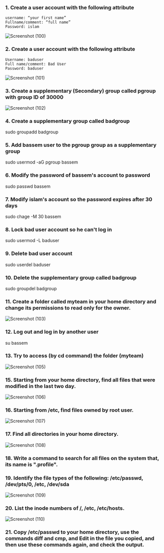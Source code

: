 ### 1. Create a user account with the following attribute
    username: “your first name”
    Fullname/comment: “full name”
    Password: islam
   
![Screenshot (100)](https://github.com/user-attachments/assets/5a2425ca-7eea-4f12-98f4-3591795ee9c6)

### 2. Create a user account with the following attribute
    Username: baduser
    Full name/comment: Bad User
    Password: baduser

![Screenshot (101)](https://github.com/user-attachments/assets/c05fc6a8-b2be-4655-9784-55c1e757cb02)

### 3. Create a supplementary (Secondary) group called pgroup with group ID of 30000
![Screenshot (102)](https://github.com/user-attachments/assets/3c8ed2ec-e1d7-40a2-b3d3-789df59104c2)

### 4. Create a supplementary group called badgroup
sudo groupadd badgroup

### 5. Add bassem user to the pgroup group as a supplementary group
sudo usermod -aG pgroup bassem

### 6. Modify the password of bassem's account to password
sudo passwd bassem

### 7. Modify islam's account so the password expires after 30 days
sudo chage -M 30 bassem

### 8. Lock bad user account so he can't log in
sudo usermod -L baduser

### 9. Delete bad user account
sudo userdel baduser

### 10. Delete the supplementary group called badgroup
sudo groupdel badgroup

### 11. Create a folder called myteam in your home directory and change its permissions to read only for the owner.
![Screenshot (103)](https://github.com/user-attachments/assets/c018aa5c-8a8c-4b1d-88d2-0b8c80446ad4)

### 12. Log out and log in by another user
su bassem

### 13. Try to access (by cd command) the folder (myteam)
![Screenshot (105)](https://github.com/user-attachments/assets/56faf53e-9e24-4ef7-815b-cc6f1f032782)

### 15. Starting from your home directory, find all files that were modified in the last two day.
![Screenshot (106)](https://github.com/user-attachments/assets/2852b87e-21b7-4f1b-8b21-545bf9b6c8b2)

### 16. Starting from /etc, find files owned by root user.
![Screenshot (107)](https://github.com/user-attachments/assets/d9c82832-cacb-481a-bd6d-c311cb0ef9b5)

### 17. Find all directories in your home directory.
![Screenshot (108)](https://github.com/user-attachments/assets/c4e8a69a-f239-4ef5-8a03-24e68d16aebe)

### 18. Write a command to search for all files on the system that, its name is ".profile".

### 19. Identify the file types of the following: /etc/passwd, /dev/pts/0, /etc, /dev/sda
![Screenshot (109)](https://github.com/user-attachments/assets/6a8805f9-5ac5-4c00-a67b-ca8da5367193)

### 20. List the inode numbers of /, /etc, /etc/hosts.
![Screenshot (110)](https://github.com/user-attachments/assets/88046fba-b30f-40ee-8a49-51da4902017a)

### 21. Copy /etc/passwd to your home directory, use the commands diff and cmp, and Edit in the file you copied, and then use these commands again, and check the output.



